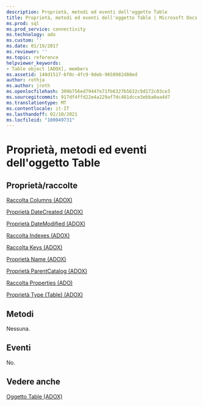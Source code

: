 ```yaml
---
description: Proprietà, metodi ed eventi dell'oggetto Table
title: Proprietà, metodi ed eventi dell'oggetto Table | Microsoft Docs
ms.prod: sql
ms.prod_service: connectivity
ms.technology: ado
ms.custom: ''
ms.date: 01/19/2017
ms.reviewer: ''
ms.topic: reference
helpviewer_keywords:
- Table object [ADOX], members
ms.assetid: 140d1517-6f0c-4fc9-9deb-9658982d88ed
author: rothja
ms.author: jroth
ms.openlocfilehash: 399b756ed79447e71fb6327b5632c9d172c03ce3
ms.sourcegitcommit: 917df4ffd22e4a229af7dc481dcce3ebba0aa4d7
ms.translationtype: MT
ms.contentlocale: it-IT
ms.lasthandoff: 02/10/2021
ms.locfileid: "100049731"
---
```

# <a name="table-object-properties-methods-and-events"></a>Proprietà, metodi ed eventi dell'oggetto Table
## <a name="propertiescollections"></a>Proprietà/raccolte  
 [Raccolta Columns (ADOX)](./columns-collection-adox.md)  
  
 [Proprietà DateCreated (ADOX)](./datecreated-property-adox.md)  
  
 [Proprietà DateModified (ADOX)](./datemodified-property-adox.md)  
  
 [Raccolta Indexes (ADOX)](./indexes-collection-adox.md)  
  
 [Raccolta Keys (ADOX)](./keys-collection-adox.md)  
  
 [Proprietà Name (ADOX)](./name-property-adox.md)  
  
 [Proprietà ParentCatalog (ADOX)](./parentcatalog-property-adox.md)  
  
 [Raccolta Properties (ADO)](../ado-api/properties-collection-ado.md)  
  
 [Proprietà Type (Table) (ADOX)](./type-property-table-adox.md)  
  
## <a name="methods"></a>Metodi  
 Nessuna.  
  
## <a name="events"></a>Eventi  
 No.  
  
## <a name="see-also"></a>Vedere anche  
 [Oggetto Table (ADOX)](./table-object-adox.md)
